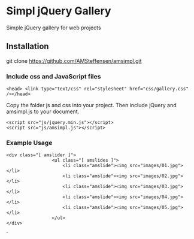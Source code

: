 
# Simpl jQuery Gallery
Simple jQuery gallery for web projects

## Installation
git clone https://github.com/AMSteffensen/amsimpl.git

### Include css and JavaScript files

 `<head>
    <link type="text/css" rel="stylesheet" href="css/gallery.css" /></head>`

Copy the folder js and css into your project.
Then include jQuery and amsimpl.js to your document.

    <script src="js/jquery.min.js"></script> 
    <script src="js/amsimpl.js"></script>

 

### Example Usage

    <div class="[ amslider ]">
                     <ul class="[ amslides ]">
                         <li class="amslide"><img src="images/01.jpg"></li>
                         <li class="amslide"><img src="images/02.jpg"></li>
                         <li class="amslide"><img src="images/03.jpg"></li>
                         <li class="amslide"><img src="images/04.jpg"></li>
                         <li class="amslide"><img src="images/05.jpg"></li>
                     </ul>
    </div>
`
